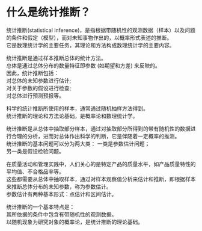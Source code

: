 # 什么是统计推断？

统计推断(statistical inference)，是指根据带随机性的观测数据（样本）以及问题的条件和假定（模型），而对未知事物作出的，以概率形式表述的推断。  
它是数理统计学的主要任务，其理论和方法构成数理统计学的主要内容。

统计推断是通过样本推断总体的统计方法。  
总体是通过总体分布的数量特征即参数 (如期望和方差) 来反映的。  
因此，统计推断包括：  
对总体的未知参数进行估计;  
对关于参数的假设进行检查;   
对总体进行预测预报等。  

科学的统计推断所使用的样本，通常通过随机抽样方法得到。  
统计推断的理论和方法论基础，是概率论和数理统计学。  

统计推断是从总体中抽取部分样本，通过对抽取部分所得到的带有随机性的数据进行合理的分析，进而对总体作出科学的判断，它是伴随着一定概率的推测。  
统计推断的基本问题可以分为两大类：
一类是参数估计问题；  
另一类是假设检验问题。  

在质量活动和管理实践中，人们关心的是特定产品的质量水平，如产品质量特性的平均值、不合格品率等。  
这些都需要从总体中抽取样本，通过对样本观察值分析来估计和推断，即根据样本来推断总体分布的未知参数，称为参数估计。  
参数估计有两种基本形式：点估计和区间估计。  

统计推断的一个基本特点是：  
其所依据的条件中包含有带随机性的观测数据。  
以随机现象为研究对象的概率论，是统计推断的理论基础。  


